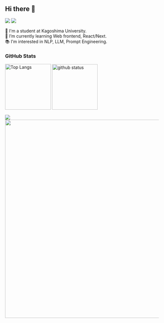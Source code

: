 ## Hi there 👋  
[![](https://komarev.com/ghpvc/?username=kazu0429)](https://github.com/kazu0429/kazu0429/)
[![](https://img.shields.io/github/followers/kazu0429?label=follow&logo=github&style=flat)](https://github.com/kazu0429/)

🔭 I'm a student at Kagoshima University. <br>
🌱 I’m currently learning Web frontend, React/Next. <br>
📚 I'm interested in NLP, LLM, Prompt Engineering.


### GitHub Stats

<img height="150px"
alt="Top Langs" src="https://github-readme-stats.vercel.app/api/top-langs/?username=kazu0429&layout=compact&show_icons=true&show_icons=true&theme=dracula&hide_border=true" />
<img height="149px"  alt="github status" src="https://github-profile-summary-cards.vercel.app/api/cards/stats?username=kazu0429&theme=dracula" />

<img src="https://github-profile-trophy.vercel.app/?username=kazu0429&theme=dracula&rank=SECRET,AAA,A,B&no-frame=true"/>

<img width="650px" src="https://github-profile-summary-cards.vercel.app/api/cards/profile-details?username=kazu0429&theme=dracula">
